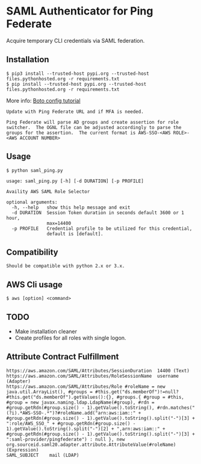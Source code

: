 # SAML Authenticator for Ping Federate
Acquire temporary CLI credentials via SAML federation.

## Installation

```
$ pip3 install --trusted-host pypi.org --trusted-host files.pythonhosted.org -r requirements.txt
$ pip install --trusted-host pypi.org --trusted-host files.pythonhosted.org -r requirements.txt
```

More info:
[Boto config tutorial](https://boto3.amazonaws.com/v1/documentation/api/latest/guide/quickstart.html)
```
Update with Ping Federate URL and if MFA is needed. 
```
```
Ping Federate will parse AD groups and create assertion for role switcher.  The OGNL file can be adjusted accordingly to parse the groups for the assertion.  The current format is AWS-SSO-<AWS ROLE>-<AWS ACCOUNT NUMBER>
```

## Usage

```
$ python saml_ping.py
```
```
usage: saml_ping.py [-h] [-d DURATION] [-p PROFILE]

Availity AWS SAML Role Selector

optional arguments:
  -h, --help   show this help message and exit
  -d DURATION  Session Token duration in seconds default 3600 or 1 hour,
               max=14400
  -p PROFILE   Credential profile to be utilized for this credential,
               default is [default].
```

## Compatibility

```
Should be compatible with python 2.x or 3.x.
```

## AWS Cli usage

```
$ aws [option] <command> 
```
## TODO
* Make installation cleaner
* Create profiles for all roles with single logon.

## Attribute Contract Fulfillment
```
https://aws.amazon.com/SAML/Attributes/SessionDuration	14400 (Text)
https://aws.amazon.com/SAML/Attributes/RoleSessionName	username (Adapter)
https://aws.amazon.com/SAML/Attributes/Role	#roleName = new java.util.ArrayList(), #groups = #this.get("ds.memberOf")!=null?#this.get("ds.memberOf").getValues():{}, #groups.{ #group = #this, #group = new javax.naming.ldap.LdapName(#group), #rdn = #group.getRdn(#group.size() - 1).getValue().toString(), #rdn.matches("(?i).*AWS-SSO-.*")?#roleName.add("arn:aws:iam::" + #group.getRdn(#group.size() - 1).getValue().toString().split("-")[3] + ":role/AWS_SSO_" + #group.getRdn(#group.size() - 1).getValue().toString().split("-")[2] + ",arn:aws:iam::" + #group.getRdn(#group.size() - 1).getValue().toString().split("-")[3] + ":saml-provider/pingfederate") : null }, new org.sourceid.saml20.adapter.attribute.AttributeValue(#roleName) (Expression)
SAML_SUBJECT	mail (LDAP)
```